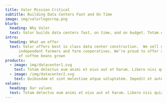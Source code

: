 ```yaml
---
title: Valor Mission Critical 
subtitle: Building Data Centers Fast and On Time 
image: img/valorlogocrop.png
blurb:
  heading: Why Valor 
  text: Valor builds data centers fast, on time, and on budget. Totam delectus eum animi et eius aut et harum. Libero nisi quia asperiores natus maiores. Reprehenderit voluptatem harum rerum incidunt commodi voluptas. Tempore voluptatum est soluta non ut dolor placeat. Ipsam dignissimos est ducimus possimus. 
intro:
  heading: What we offer
  text: Valor offers best in class data center construction.  We sell green and roasted coffee beans that are sourced directly from
      independent farmers and farm cooperatives. We’re proud to offer a variety
      of coffee beans grown 
products:
  - image: img/datacenter1.svg
    text: Totam delectus eum animi et eius aut et harum. Libero nisi quia asperiores natus maiores. Reprehenderit voluptatem harum rerum incidunt commodi voluptas. Tempore voluptatum est soluta non ut dolor placeat. Ipsam dignissimos est ducimus possimus. 
  - image: /img/datacenter2.svg
    text: Quibusdam et sint molestiae atque voluptatem. Impedit et autem ducimus aut repellat. Asperiores aut maxime reiciendis qui eum tempora dolorem vero. Voluptatem nulla autem dolor ullam molestias nobis laudantium illo.
values:
  heading: Our values
  text: Totam delectus eum animi et eius aut et harum. Libero nisi quia asperiores natus maiores. Reprehenderit voluptatem harum rerum incidunt commodi voluptas. Tempore voluptatum est soluta non ut dolor placeat. Ipsam dignissimos est ducimus possimus. 
---
```

